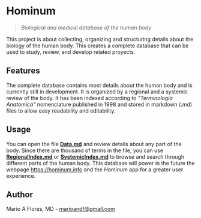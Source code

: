 # Hominum
>*Biological and medical database of the human body*

This project is about collecting, organizing and structuring details about the biology of the human body. This creates a complete database that can be used to study, review, and develop related proyects.

## Features

The complete database contains most details about the human body and is currently still in development. It is organized by a regional and a systemic review of the body. It has been indexed according to *"Terminologia Anatomica"* nomenclature published in 1998 and stored in markdown (.md) files to allow easy readability and editability.

## Usage

You can open the file [**Data.md**](./Data.md) and review details about any part of the body. Since there are thousand of terms in the file, you can use [**RegionalIndex.md**](./RegionalIndex.md) or [**SystemicIndex.md**](./SystemicIndex.md) to browse and search through different parts of the human body. This database will power in the future the webpage https://hominum.info and the *Hominum* app for a greater user experience.

## Author

Mario A Flores, MD - marioandf@gmail.com
